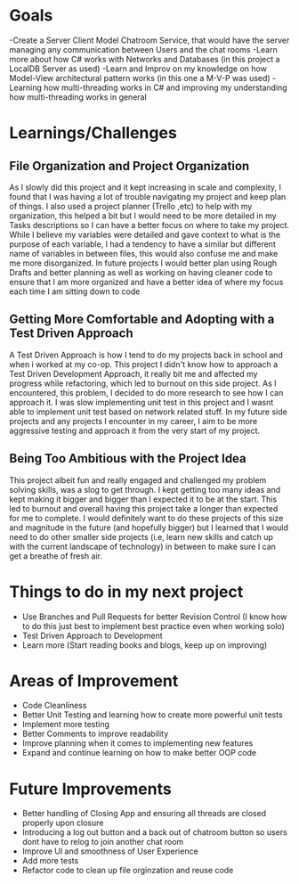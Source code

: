 # Goals
-Create a Server Client Model Chatroom Service, that would have the server managing any communication between Users and the chat rooms
-Learn more about how C# works with Networks and Databases (in this project a LocalDB Server as used)
-Learn and Improv on my knowledge on how Model-View architectural pattern works (in this one a M-V-P was used)
-Learning how multi-threading works in C# and improving my understanding how multi-threading works in general

# Learnings/Challenges

## File Organization and Project Organization
As I slowly did this project and it kept increasing in scale and complexity, I found that I was having a lot of trouble navigating my project and keep plan of things. I also used a project planner (Trello ,etc) to help with my organization, this helped a bit but I would need to be more detailed in my Tasks descriptions so I can have a better focus on where to take my project. While I believe my variables were detailed and gave context to what is the purpose of each variable, I had a tendency to have a similar but different name of variables in between files, this would also confuse me and make me more disorganized. In future projects I would better plan using Rough Drafts and better planning as well as working on having cleaner code to ensure that I am more organized and have a better idea of where my focus each time I am sitting down to code

## Getting More Comfortable and Adopting with a Test Driven Approach
A Test Driven Approach is how I tend to do my projects back in school and when i worked at my co-op. 
This project I didn't know how to approach a Test Driven Development Approach, it really bit me and affected my progress while refactoring, which led to burnout on this side project. As I encountered, this problem, I decided to do more research to see how I can approach it.
I was slow implementing unit test in this project and I wasnt able to implement unit test based on network related stuff. In my future side projects and any projects I encounter in my career, I aim to be more aggressive testing and approach it from the very start of my project.

## Being Too Ambitious with the Project Idea
This project albeit fun and really engaged and challenged my problem solving skills, was a slog to get through. I kept getting too many ideas and kept making it bigger and bigger than I expected it to be at the start. This led to burnout and overall having this project take a longer than expected for me to complete. I would definitely want to do these projects of this size and magnitude in the future (and hopefully bigger) but I learned that I would need to do other smaller side projects (i.e, learn new skills and catch up with the current landscape of technology) in between to make sure I can get a breathe of fresh air.

# Things to do in my next project
- Use Branches and Pull Requests for better Revision Control (I know how to do this just best to implement best practice even when working solo)
- Test Driven Approach to Development
- Learn more (Start reading books and blogs, keep up on improving)

# Areas of Improvement
- Code Cleanliness
- Better Unit Testing and learning how to create more powerful unit tests
- Implement more testing 
- Better Comments to improve readability
- Improve planning when it comes to implementing new features
- Expand and continue learning on how to make better OOP code

# Future Improvements
- Better handling of Closing App and ensuring all threads are closed properly upon closure
- Introducing a log out button and a back out of chatroom button so users dont have to relog to join another chat room
- Improve UI and smoothness of User Experience
- Add more tests
- Refactor code to clean up file orginzation and reuse code
